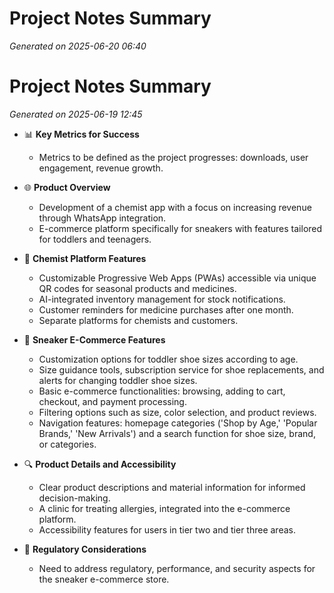 # Project Notes Summary

*Generated on 2025-06-20 06:40*

# Project Notes Summary

*Generated on 2025-06-19 12:45*

- 📊 **Key Metrics for Success**
  - Metrics to be defined as the project progresses: downloads, user engagement, revenue growth.

- 🌐 **Product Overview**
  - Development of a chemist app with a focus on increasing revenue through WhatsApp integration.
  - E-commerce platform specifically for sneakers with features tailored for toddlers and teenagers.

- 🧪 **Chemist Platform Features**
  - Customizable Progressive Web Apps (PWAs) accessible via unique QR codes for seasonal products and medicines.
  - AI-integrated inventory management for stock notifications.
  - Customer reminders for medicine purchases after one month.
  - Separate platforms for chemists and customers.

- 👶 **Sneaker E-Commerce Features**
  - Customization options for toddler shoe sizes according to age.
  - Size guidance tools, subscription service for shoe replacements, and alerts for changing toddler shoe sizes.
  - Basic e-commerce functionalities: browsing, adding to cart, checkout, and payment processing.
  - Filtering options such as size, color selection, and product reviews.
  - Navigation features: homepage categories ('Shop by Age,' 'Popular Brands,' 'New Arrivals') and a search function for shoe size, brand, or categories.

- 🔍 **Product Details and Accessibility**
  - Clear product descriptions and material information for informed decision-making.
  - A clinic for treating allergies, integrated into the e-commerce platform.
  - Accessibility features for users in tier two and tier three areas.

- 📑 **Regulatory Considerations**
  - Need to address regulatory, performance, and security aspects for the sneaker e-commerce store.